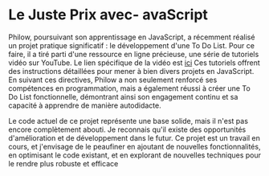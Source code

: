 # Le Juste Prix avec- avaScript

Philow, poursuivant son apprentissage en JavaScript, a récemment réalisé un projet pratique significatif : le développement d'une To Do List. Pour ce faire, il a tiré parti d'une ressource en ligne précieuse, une série de tutoriels vidéo sur YouTube. Le lien spécifique de la vidéo est [ici](https://www.udemy.com/course/javascript-la-formation-ultime/learn/lecture/17247894#overview) Ces tutoriels offrent des instructions détaillées pour mener à bien divers projets en JavaScript. En suivant ces directives, Philow a non seulement renforcé ses compétences en programmation, mais a également réussi à créer une To Do List fonctionnelle, démontrant ainsi son engagement continu et sa capacité à apprendre de manière autodidacte.

Le code actuel de ce projet représente une base solide, mais il n'est pas encore complètement abouti. Je reconnais qu'il existe des opportunités d'amélioration et de développement dans le futur. Ce projet est un travail en cours, et j'envisage de le peaufiner en ajoutant de nouvelles fonctionnalités, en optimisant le code existant, et en explorant de nouvelles techniques pour le rendre plus robuste et efficace
